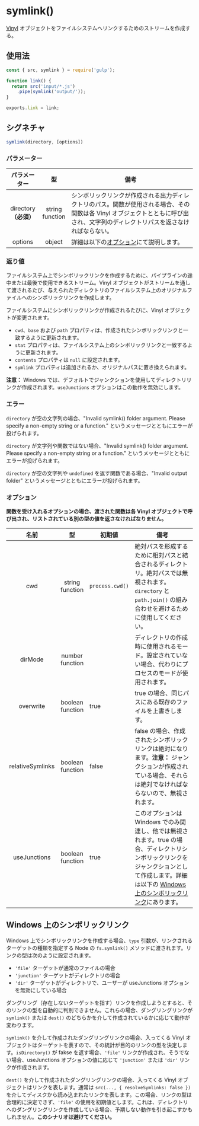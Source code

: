 <!-- front-matter
id: symlink
title: symlink()
hide_title: true
sidebar_label: symlink()
-->

# symlink()

[Vinyl][vinyl-concepts] オブジェクトをファイルシステムへリンクするためのストリームを作成する。

## 使用法

```js
const { src, symlink } = require('gulp');

function link() {
  return src('input/*.js')
    .pipe(symlink('output/'));
}

exports.link = link;
```

## シグネチャ

```js
symlink(directory, [options])
```

### パラメーター

| パラメーター | 型 | 備考 |
|:--------------:|:-----:|--------|
| directory<br />**（必須）** | string<br />function | シンボリックリンクが作成される出力ディレクトリのパス。関数が使用される場合、その関数は各 Vinyl オブジェクトとともに呼び出され、文字列のディレクトリパスを返さなければならない。 |
| options | object | 詳細は以下の[オプション][options-section]にて説明します。 |

### 返り値

ファイルシステム上でシンボリックリンクを作成するために、パイプラインの途中または最後で使用できるストリーム。Vinyl オブジェクトがストリームを通して渡されるたび、与えられたディレクトリのファイルシステム上のオリジナルファイルへのシンボリックリンクを作成します。

ファイルシステムにシンボリックリンクが作成されるたびに、Vinyl オブジェクトが変更されます。
* `cwd`、`base` および `path` プロパティは、作成されたシンボリックリンクと一致するように更新されます。
* `stat` プロパティは、ファイルシステム上のシンボリックリンクと一致するように更新されます。
* `contents` プロパティは `null` に設定されます。
* `symlink` プロパティは追加されるか、オリジナルパスに置き換えられます。

**注意：** Windows では、デフォルトでジャンクションを使用してディレクトリリンクが作成されます。`useJunctions` オプションはこの動作を無効にします。


### エラー

`directory` が空の文字列の場合、"Invalid symlink() folder argument. Please specify a non-empty string or a function." というメッセージとともにエラーが投げられます。

`directory` が文字列や関数ではない場合、"Invalid symlink() folder argument. Please specify a non-empty string or a function." というメッセージとともにエラーが投げられます。

`directory` が空の文字列や `undefined` を返す関数である場合、"Invalid output folder" というメッセージとともにエラーが投げられます。

### オプション

**関数を受け入れるオプションの場合、渡された関数は各 Vinyl オブジェクトで呼び出され、リストされている別の型の値を返さなければなりません。**

| 名前 | 型 | 初期値 | 備考 |
|:-------:|:------:|-----------|-------|
| cwd | string<br />function | `process.cwd()` | 絶対パスを形成するために相対パスと結合されるディレクトリ。絶対パスでは無視されます。`directory` と `path.join()` の組み合わせを避けるために使用してください。 |
| dirMode | number<br />function | | ディレクトリの作成時に使用されるモード。設定されていない場合、代わりにプロセスのモードが使用されます。 |
| overwrite | boolean<br />function | true | true の場合、同じパスにある既存のファイルを上書きします。 |
| relativeSymlinks | boolean<br />function | false | false の場合、作成されたシンボリックリンクは絶対になります。**注意：** ジャンクションが作成されている場合、それらは絶対でなければならないので、無視されます。 |
| useJunctions | boolean<br />function | true | このオプションは Windows でのみ関連し、他では無視されます。true の場合、ディレクトリシンボリックリンクをジャンクションとして作成します。詳細は以下の [Windows 上のシンボリックリンク][symbolic-links-section]にあります。 |

## Windows 上のシンボリックリンク

Windows 上でシンボリックリンクを作成する場合、`type` 引数が、リンクされるターゲットの種類を指定する Node の `fs.symlink()` メソッドに渡されます。リンクの型は次のように設定されます。
* `'file'` ターゲットが通常のファイルの場合
* `'junction'` ターゲットがディレクトリの場合
* `'dir'` ターゲットがディレクトリで、ユーザーが useJunctions オプションを無効にしている場合

ダングリング（存在しないターゲットを指す）リンクを作成しようとすると、そのリンクの型を自動的に判別できません。これらの場合、ダングリングリンクが `symlink()` または `dest()` のどちらかを介して作成されているかに応じて動作が変わります。

`symlink()` を介して作成されたダングリングリンクの場合、入ってくる Vinyl オブジェクトはターゲットを表すので、その統計が目的のリンクの型を決定します。`isDirectory()` が fakse を返す場合、`'file'` リンクが作成され、そうでない場合、useJunctions オプションの値に応じて `'junction'` または `'dir'` リンクが作成されます。

`dest()` を介して作成されたダングリングリンクの場合、入ってくる Vinyl オブジェクトはリンクを表します。通常は `src(..., { resolveSymlinks: false })` を介してディスクから読み込まれたリンクを表します。この場合、リンクの型は合理的に決定できず、`'file'` の使用を初期値とします。これは、ディレクトリへのダングリングリンクを作成している場合、予期しない動作を引き起こすかもしれません。**このシナリオは避けてください。**

[options-section]: #options
[symbolic-links-section]: #symbolic-links-on-windows
[vinyl-concepts]: ../api/concepts.md#vinyl
